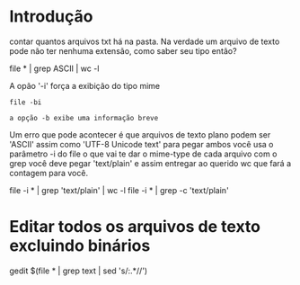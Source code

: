 # Introdução
contar quantos arquivos txt há na pasta.
Na verdade um arquivo de texto pode não ter nenhuma
extensão, como saber seu tipo então?

file * | grep ASCII | wc -l

A opão '-i' força a exibição do tipo mime

    file -bi

    a opção -b exibe uma informação breve

Um erro que pode acontecer é que arquivos de texto
plano podem ser 'ASCII' assim como 'UTF-8 Unicode text'
para pegar ambos você usa o parâmetro -i do file
o que vai te dar o mime-type de cada arquivo
com o grep você deve pegar 'text/plain' e assim entregar ao
querido wc que fará a contagem para você.

file -i * | grep 'text/plain' | wc -l
file -i * | grep -c 'text/plain'

# Editar todos os arquivos de texto excluindo binários

gedit $(file * | grep text | sed 's/:.*//')

